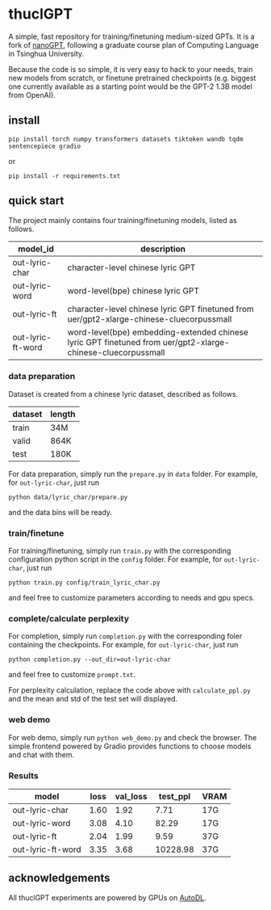 
# thuclGPT

A simple, fast repository for training/finetuning medium-sized GPTs. It is a fork of [nanoGPT](https://github.com/karpathy/nanoGPT), following a graduate course plan of Computing Language in Tsinghua University.

Because the code is so simple, it is very easy to hack to your needs, train new models from scratch, or finetune pretrained checkpoints (e.g. biggest one currently available as a starting point would be the GPT-2 1.3B model from OpenAI).

## install

```
pip install torch numpy transformers datasets tiktoken wandb tqdm sentencepiece gradio
```

or

```
pip install -r requirements.txt
```

## quick start

The project mainly contains four training/finetuning models, listed as follows.

|model_id|description|
|-|-|
|out-lyric-char|character-level chinese lyric GPT|
|out-lyric-word|word-level(bpe) chinese lyric GPT|
|out-lyric-ft|character-level chinese lyric GPT finetuned from uer/gpt2-xlarge-chinese-cluecorpussmall|
|out-lyric-ft-word|word-level(bpe) embedding-extended chinese lyric GPT finetuned from uer/gpt2-xlarge-chinese-cluecorpussmall|

### data preparation

Dataset is created from a chinese lyric dataset, described as follows.

|dataset|length|
|-|-|
|train|34M|
|valid|864K|
|test|180K|

For data preparation, simply run the `prepare.py` in `data` folder. For example, for `out-lyric-char`, just run

```
python data/lyric_char/prepare.py
```

and the data bins will be ready.

### train/finetune

For training/finetuning, simply run `train.py` with the corresponding configuration python script in the `config` folder. For example, for `out-lyric-char`, just run

```
python train.py config/train_lyric_char.py
```

and feel free to customize parameters according to needs and gpu specs.

### complete/calculate perplexity

For completion, simply run `completion.py` with the corresponding foler containing the checkpoints. For example, for `out-lyric-char`, just run

```
python completion.py --out_dir=out-lyric-char
```

and feel free to customize `prompt.txt`.

For perplexity calculation, replace the code above with `calculate_ppl.py` and the mean and std of the test set will displayed.

### web demo

For web demo, simply run `python web_demo.py` and check the browser. The simple frontend powered by Gradio provides functions to choose models and chat with them.

### Results

|model|loss|val_loss|test_ppl|VRAM|
|-|-|-|-|-|
|out-lyric-char|1.60|1.92|7.71|17G|
|out-lyric-word|3.08|4.10|82.29|17G|
|out-lyric-ft|2.04|1.99|9.59|37G|
|out-lyric-ft-word|3.35|3.68|10228.98|37G|

## acknowledgements

All thuclGPT experiments are powered by GPUs on [AutoDL](https://www.autodl.com/).
